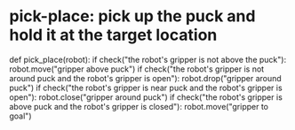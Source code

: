# pick-place: pick up the puck and hold it at the target location
def pick_place(robot):
    if check("the robot's gripper is not above the puck"):
        robot.move("gripper above puck")
    if check("the robot's gripper is not around puck and the robot's gripper is open"):
        robot.drop("gripper around puck")
    if check("the robot's gripper is near puck and the robot's gripper is open"):
        robot.close("gripper around puck")
    if check("the robot's gripper is above puck and the robot's gripper is closed"):
        robot.move("gripper to goal")